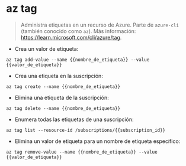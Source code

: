 # az tag

> Administra etiquetas en un recurso de Azure.
> Parte de `azure-cli` (también conocido como `az`).
> Más información: <https://learn.microsoft.com/cli/azure/tag>.

- Crea un valor de etiqueta:

`az tag add-value --name {{nombre_de_etiqueta}} --value {{valor_de_etiqueta}}`

- Crea una etiqueta en la suscripción:

`az tag create --name {{nombre_de_etiqueta}}`

- Elimina una etiqueta de la suscripción:

`az tag delete --name {{nombre_de_etiqueta}}`

- Enumera todas las etiquetas de una suscripción:

`az tag list --resource-id /subscriptions/{{subscription_id}}`

- Elimina un valor de etiqueta para un nombre de etiqueta específico:

`az tag remove-value --name {{nombre_de_etiqueta}} --value {{valor_de_etiqueta}}`
